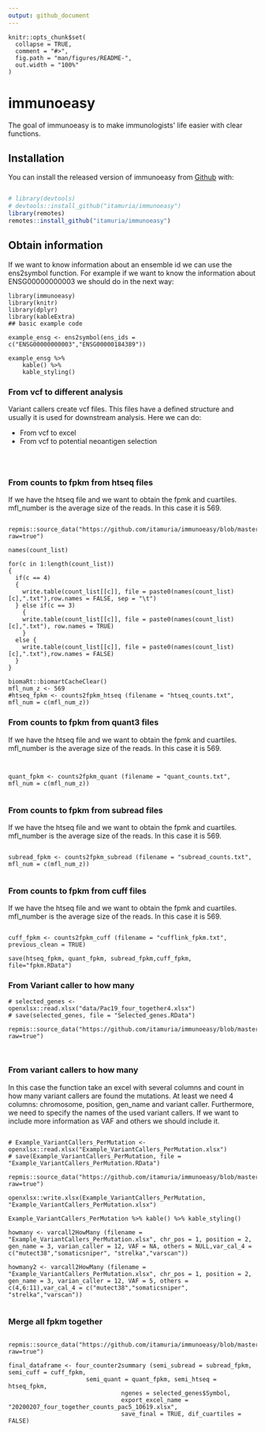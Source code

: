 ```yaml
---
output: github_document
---
```


<!-- README.md is generated from README.Rmd. Please edit that file -->

```{r, include = FALSE}
knitr::opts_chunk$set(
  collapse = TRUE,
  comment = "#>",
  fig.path = "man/figures/README-",
  out.width = "100%"
)
```

# immunoeasy

<!-- badges: start -->
<!-- badges: end -->

The goal of immunoeasy is to make immunologists' life easier with clear functions. 

## Installation

You can install the released version of immunoeasy from [Github](https://github.com/itamuria/immunoeasy) with:

``` r

# library(devtools)
# devtools::install_github("itamuria/immunoeasy")
library(remotes)
remotes::install_github("itamuria/immunoeasy")
```

## Obtain information

If we want to know information about an ensemble id we can use the ens2symbol function. For example if we want to know the information about ENSG00000000003 we should do in the next way:



```{r example}
library(immunoeasy)
library(knitr)
library(dplyr)
library(kableExtra)
## basic example code

example_ensg <- ens2symbol(ens_ids = c("ENSG00000000003","ENSG00000184389"))

example_ensg %>% 
    kable() %>%
    kable_styling()

```

### From vcf to different analysis

Variant callers create vcf files. This files have a defined structure and usually it is used for downstream analysis. Here we can do:

- From vcf to excel
- From vcf to potential neoantigen selection

```{r vcf2}



```

### From counts to fpkm from htseq files

If we have the htseq file and we want to obtain the fpmk and cuartiles. mfl_number is the average size of the reads. In this case it is 569.

```{r count2fpkm_htseq}

repmis::source_data("https://github.com/itamuria/immunoeasy/blob/master/data/immunoeasy_counts.RData?raw=true")

names(count_list)

for(c in 1:length(count_list))
{
  if(c == 4) 
  {
    write.table(count_list[[c]], file = paste0(names(count_list)[c],".txt"),row.names = FALSE, sep = "\t")
  } else if(c == 3)  
    {
    write.table(count_list[[c]], file = paste0(names(count_list)[c],".txt"), row.names = TRUE)
    }
  else {
    write.table(count_list[[c]], file = paste0(names(count_list)[c],".txt"),row.names = FALSE)
  }
}

biomaRt::biomartCacheClear() 
mfl_num_z <- 569
#htseq_fpkm <- counts2fpkm_htseq (filename = "htseq_counts.txt", mfl_num = c(mfl_num_z))

```

### From counts to fpkm from quant3 files

If we have the htseq file and we want to obtain the fpmk and cuartiles. mfl_number is the average size of the reads. In this case it is 569.

```{r count2fpkm_quant3}


quant_fpkm <- counts2fpkm_quant (filename = "quant_counts.txt", mfl_num = c(mfl_num_z))


```

### From counts to fpkm from subread files

If we have the htseq file and we want to obtain the fpmk and cuartiles. mfl_number is the average size of the reads. In this case it is 569.

```{r count2fpkm_subread}

subread_fpkm <- counts2fpkm_subread (filename = "subread_counts.txt", mfl_num = c(mfl_num_z))


```


### From counts to fpkm from cuff files

If we have the htseq file and we want to obtain the fpmk and cuartiles. mfl_number is the average size of the reads. In this case it is 569.

```{r count2fpkm_cuff, previous_clean = TRUE}

cuff_fpkm <- counts2fpkm_cuff (filename = "cufflink_fpkm.txt", previous_clean = TRUE)

save(htseq_fpkm, quant_fpkm, subread_fpkm,cuff_fpkm, file="fpkm.RData")

```

### From Variant caller to how many

```{r}
# selected_genes <- openxlsx::read.xlsx("data/Pac19_four_together4.xlsx")
# save(selected_genes, file = "Selected_genes.RData")

repmis::source_data("https://github.com/itamuria/immunoeasy/blob/master/data/Selected_genes.RData?raw=true")



```
### From variant callers to how many

In this case the function take an excel with several columns and count in how many variant callers are found the mutations. At least we need 4 columns: chromosome, position, gen_name and variant caller. Furthermore, we need to specify the names of the used variant callers. If we want to include more information as VAF and others we should include it. 


```{r}

# Example_VariantCallers_PerMutation <- openxlsx::read.xlsx("Example_VariantCallers_PerMutation.xlsx")
# save(Example_VariantCallers_PerMutation, file = "Example_VariantCallers_PerMutation.RData")

repmis::source_data("https://github.com/itamuria/immunoeasy/blob/master/data/Example_VariantCallers_PerMutation.RData?raw=true")

openxlsx::write.xlsx(Example_VariantCallers_PerMutation, "Example_VariantCallers_PerMutation.xlsx")

Example_VariantCallers_PerMutation %>% kable() %>% kable_styling()

howmany <- varcall2HowMany (filename = "Example_VariantCallers_PerMutation.xlsx", chr_pos = 1, position = 2, gen_name = 3, varian_caller = 12, VAF = NA, others = NULL,var_cal_4 = c("mutect38","somaticsniper", "strelka","varscan"))

howmany2 <- varcall2HowMany (filename = "Example_VariantCallers_PerMutation.xlsx", chr_pos = 1, position = 2, gen_name = 3, varian_caller = 12, VAF = 5, others = c(4,6:11),var_cal_4 = c("mutect38","somaticsniper", "strelka","varscan"))  
  
```

### Merge all fpkm together

```{r}

repmis::source_data("https://github.com/itamuria/immunoeasy/blob/master/data/fpkm.RData?raw=true")

final_dataframe <- four_counter2summary (semi_subread = subread_fpkm, semi_cuff = cuff_fpkm,
                      semi_quant = quant_fpkm, semi_htseq = htseq_fpkm,
                                ngenes = selected_genes$Symbol,
                                export_excel_name = "20200207_four_together_counts_pac5_10619.xlsx",
                                save_final = TRUE, dif_cuartiles = FALSE)
```





















